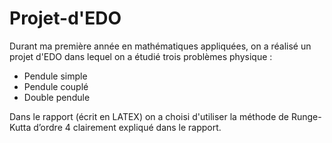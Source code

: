 # Projet-d'EDO
Durant ma première année en mathématiques appliquées, on a réalisé un projet d'EDO dans lequel on a étudié trois problèmes physique : 
- Pendule simple
- Pendule couplé
- Double pendule

Dans le rapport (écrit en LATEX) on a choisi d'utiliser la méthode de Runge-Kutta d’ordre 4 clairement expliqué dans le rapport.
